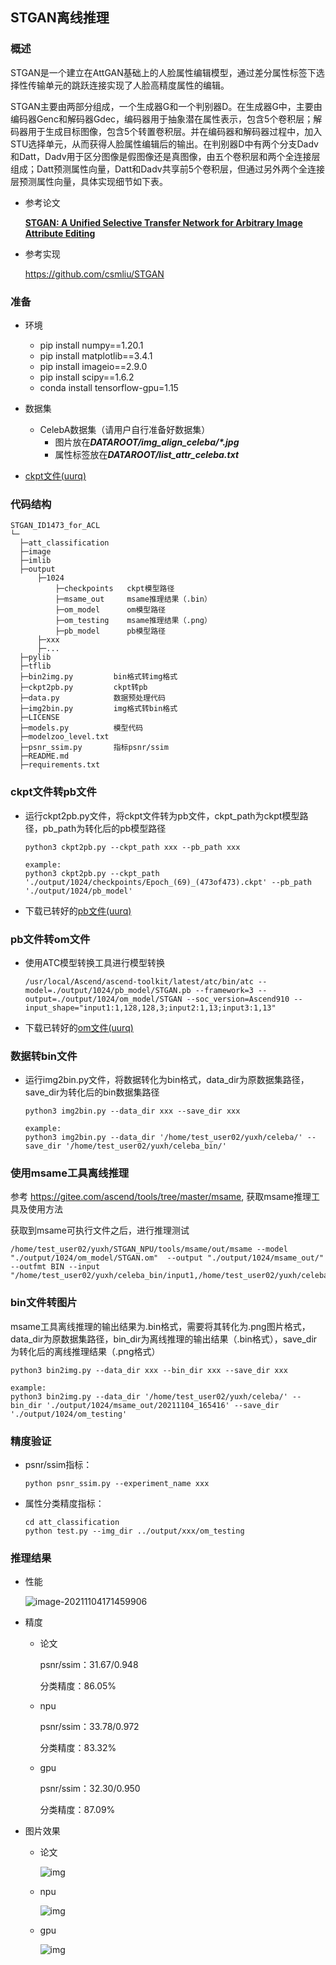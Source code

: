 ## STGAN离线推理

### 概述

STGAN是一个建立在AttGAN基础上的人脸属性编辑模型，通过差分属性标签下选择性传输单元的跳跃连接实现了人脸高精度属性的编辑。

STGAN主要由两部分组成，一个生成器G和一个判别器D。在生成器G中，主要由编码器Genc和解码器Gdec，编码器用于抽象潜在属性表示，包含5个卷积层；解码器用于生成目标图像，包含5个转置卷积层。并在编码器和解码器过程中，加入STU选择单元，从而获得人脸属性编辑后的输出。在判别器D中有两个分支Dadv和Datt，Dadv用于区分图像是假图像还是真图像，由五个卷积层和两个全连接层组成；Datt预测属性向量，Datt和Dadv共享前5个卷积层，但通过另外两个全连接层预测属性向量，具体实现细节如下表。

- 参考论文

  [**STGAN: A Unified Selective Transfer Network for Arbitrary Image Attribute Editing**](https://arxiv.org/abs/1904.09709)

- 参考实现

  https://github.com/csmliu/STGAN

### 准备

- 环境

  - pip install numpy==1.20.1
  - pip install matplotlib==3.4.1
  - pip install imageio==2.9.0
  - pip install scipy==1.6.2
  - conda install tensorflow-gpu=1.15

- 数据集

  - CelebA数据集（请用户自行准备好数据集）
    - 图片放在***DATAROOT/img_align_celeba/\*.jpg***
    - 属性标签放在***DATAROOT/list_attr_celeba.txt***

- [ckpt文件(uurq)](https://pan.baidu.com/s/1tUd0-eLNuUSgA_9yskT4Gw)

  


### 代码结构

```
STGAN_ID1473_for_ACL
└─
  ├─att_classification
  ├─image
  ├─imlib
  ├─output
  	  ├─1024
  	  	  ├─checkpoints   ckpt模型路径
  	  	  ├─msame_out     msame推理结果（.bin）
  	  	  ├─om_model      om模型路径
  	  	  ├─om_testing    msame推理结果（.png）
  	  	  ├─pb_model      pb模型路径
  	  ├─xxx
  	  ├─...
  ├─pylib
  ├─tflib
  ├─bin2img.py         bin格式转img格式
  ├─ckpt2pb.py         ckpt转pb
  ├─data.py            数据预处理代码
  ├─img2bin.py         img格式转bin格式
  ├─LICENSE  
  ├─models.py          模型代码
  ├─modelzoo_level.txt
  ├─psnr_ssim.py       指标psnr/ssim
  ├─README.md     
  ├─requirements.txt
```

### ckpt文件转pb文件

- 运行ckpt2pb.py文件，将ckpt文件转为pb文件，ckpt_path为ckpt模型路径，pb_path为转化后的pb模型路径

  ```
  python3 ckpt2pb.py --ckpt_path xxx --pb_path xxx
  
  example: 
  python3 ckpt2pb.py --ckpt_path
  './output/1024/checkpoints/Epoch_(69)_(473of473).ckpt' --pb_path 
  './output/1024/pb_model'
  ```

- 下载已转好的[pb文件(uurq)](https://pan.baidu.com/s/1tUd0-eLNuUSgA_9yskT4Gw)

### pb文件转om文件

- 使用ATC模型转换工具进行模型转换

  ```
  /usr/local/Ascend/ascend-toolkit/latest/atc/bin/atc --model=./output/1024/pb_model/STGAN.pb --framework=3 --output=./output/1024/om_model/STGAN --soc_version=Ascend910 --input_shape="input1:1,128,128,3;input2:1,13;input3:1,13"
  ```

- 下载已转好的[om文件(uurq)](https://pan.baidu.com/s/1tUd0-eLNuUSgA_9yskT4Gw)

### 数据转bin文件

- 运行img2bin.py文件，将数据转化为bin格式，data_dir为原数据集路径，save_dir为转化后的bin数据集路径

  ```
  python3 img2bin.py --data_dir xxx --save_dir xxx
  
  example: 
  python3 img2bin.py --data_dir '/home/test_user02/yuxh/celeba/' --save_dir '/home/test_user02/yuxh/celeba_bin/'
  ```

### 使用msame工具离线推理

参考 https://gitee.com/ascend/tools/tree/master/msame, 获取msame推理工具及使用方法

获取到msame可执行文件之后，进行推理测试

```
/home/test_user02/yuxh/STGAN_NPU/tools/msame/out/msame --model "./output/1024/om_model/STGAN.om"  --output "./output/1024/msame_out/" --outfmt BIN --input "/home/test_user02/yuxh/celeba_bin/input1,/home/test_user02/yuxh/celeba_bin/input2,/home/test_user02/yuxh/celeba_bin/input3"
```

### bin文件转图片

msame工具离线推理的输出结果为.bin格式，需要将其转化为.png图片格式，data_dir为原数据集路径，bin_dir为离线推理的输出结果（.bin格式），save_dir为转化后的离线推理结果（.png格式）

```
python3 bin2img.py --data_dir xxx --bin_dir xxx --save_dir xxx

example:
python3 bin2img.py --data_dir '/home/test_user02/yuxh/celeba/' --bin_dir './output/1024/msame_out/20211104_165416' --save_dir './output/1024/om_testing'
```

### 精度验证

- psnr/ssim指标：

  ```
  python psnr_ssim.py --experiment_name xxx
  ```

- 属性分类精度指标：

  ```
  cd att_classification
  python test.py --img_dir ../output/xxx/om_testing
  ```

### 推理结果

- 性能

  ![image-20211104171459906](image/image-20211104171459906.png)

- 精度

  - 论文

    psnr/ssim：31.67/0.948

    分类精度：86.05%

  - npu

    psnr/ssim：33.78/0.972

    分类精度：83.32%

  - gpu

    psnr/ssim：32.30/0.950

    分类精度：87.09%

- 图片效果

  - 论文

    ![img](image/image-20210926211308958.png)

  - npu

    ![img](image/image-20210926211536690.png)

  - gpu

    ![img](image/image-20210926211424269.png)

